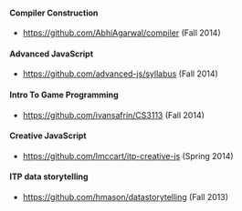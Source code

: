 #### Compiler Construction

- https://github.com/AbhiAgarwal/compiler (Fall 2014)

#### Advanced JavaScript

- https://github.com/advanced-js/syllabus (Fall 2014)

#### Intro To Game Programming

- https://github.com/ivansafrin/CS3113 (Fall 2014)

#### Creative JavaScript

- https://github.com/lmccart/itp-creative-js (Spring 2014)

#### ITP data storytelling

- https://github.com/hmason/datastorytelling (Fall 2013)
